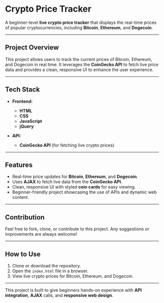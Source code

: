 # Crypto Price Tracker

A beginner-level **live crypto price tracker** that displays the real-time prices of popular cryptocurrencies, including **Bitcoin**, **Ethereum**, and **Dogecoin**.

---

## Project Overview

This project allows users to track the current prices of Bitcoin, Ethereum, and Dogecoin in real time. It leverages the **CoinGecko API** to fetch live price data and provides a clean, responsive UI to enhance the user experience.

---

## Tech Stack

- **Frontend:**  
  - **HTML**  
  - **CSS**  
  - **JavaScript**  
  - **jQuery**

- **API:**  
  - **CoinGecko API** (for fetching live crypto prices)

---

## Features

- Real-time price updates for **Bitcoin**, **Ethereum**, and **Dogecoin**.
- Uses **AJAX** to fetch live data from the **CoinGecko API**.
- Clean, responsive UI with styled **coin cards** for easy viewing.
- Beginner-friendly project showcasing the use of APIs and dynamic web content.

---

## Contribution

Feel free to fork, clone, or contribute to this project. Any suggestions or improvements are always welcome!

---

## How to Use

1. Clone or download the repository.
2. Open the `index.html` file in a browser.
3. View live crypto prices for Bitcoin, Ethereum, and Dogecoin.

---

This project is built to give beginners hands-on experience with **API integration**, **AJAX** calls, and **responsive web design**.
